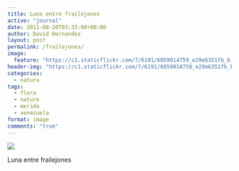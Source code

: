 ```yaml
---
title: Luna entre frailejones
active: "journal"
date: 2011-08-20T03:33:00+00:00
author: David Hernandez
layout: post
permalink: /frailejones/
image:
  feature: "https://c1.staticflickr.com/7/6191/6059014759_e29e6351fb_b.jpg"
header-img: "https://c1.staticflickr.com/7/6191/6059014759_e29e6351fb_b.jpg"
categories:
  - natura
tags:
  - flora
  - nature
  - merida
  - venezuela
format: image
comments: "true"
---
```

<a href="https://c1.staticflickr.com/7/6191/6059014759_e29e6351fb_b.jpg" class="popup"  title="Luna entre frailejones" data-caption="© 2011 by David Hernández"><img src="https://c1.staticflickr.com/7/6191/6059014759_e29e6351fb_b.jpg"></a>

Luna entre frailejones
